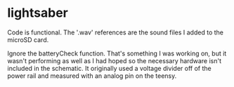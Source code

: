 # lightsaber

Code is functional.  The '.wav' references are the sound files I added to the microSD card.

Ignore the batteryCheck function.  That's something I was working on, but it wasn't performing as well as I had hoped so the necessary hardware isn't included in the schematic.  It originally used a voltage divider off of the power rail and measured with an analog pin on the teensy.
